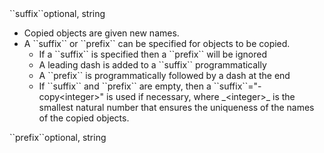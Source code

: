 <tr><td>``suffix``</td><td>optional, string<td>
<ul>
<li>Copied objects are given new names.</li>
<li>A ``suffix`` or ``prefix`` can be specified for objects to be copied.
	<ul>
	<li>If a ``suffix`` is specified then a ``prefix`` will be ignored</li>
    <li>A leading dash is added to a ``suffix`` programmatically</li>
    <li>A ``prefix`` is programmatically followed by a dash at the end</li> 
	<li>If ``suffix`` and ``prefix`` are empty, then a ``suffix``="-copy&lt;integer&gt;" is used if necessary, where _&lt;integer&gt;_ is the 
	smallest natural number that ensures the uniqueness of the names of the copied objects.</li>
	</ul>
</li>
</ul>
</td><td></td><td></td></tr>
<tr><td>``prefix``</td><td>optional, string<td></td><td></td><td></td></tr>

